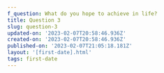 ```yaml
---
f_question: What do you hope to achieve in life?
title: Question 3
slug: question-3
updated-on: '2023-02-07T20:58:46.936Z'
created-on: '2023-02-07T20:58:46.936Z'
published-on: '2023-02-07T21:05:18.181Z'
layout: '[first-date].html'
tags: first-date
---
```



